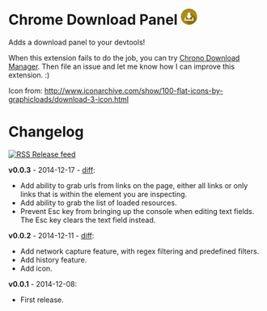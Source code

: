 # Chrome Download Panel ![](download-panel/img/icon32.png)

Adds a download panel to your devtools!

When this extension fails to do the job, you can try [Chrono Download Manager](https://chrome.google.com/webstore/detail/chrono-download-manager/mciiogijehkdemklbdcbfkefimifhecn). Then file an issue and let me know how I can improve this extension. :)

Icon from: http://www.iconarchive.com/show/100-flat-icons-by-graphicloads/download-3-icon.html


# Changelog

[![RSS](https://stefansundin.github.io/img/feed.png) Release feed](https://github.com/stefansundin/chrome-download-panel/releases.atom)

**v0.0.3** - 2014-12-17 - [diff](https://github.com/stefansundin/chrome-download-panel/compare/v0.0.2...v0.0.3):
- Add ability to grab urls from links on the page, either all links or only links that is within the element you are inspecting.
- Add ability to grab the list of loaded resources.
- Prevent Esc key from bringing up the console when editing text fields. The Esc key clears the text field instead.

**v0.0.2** - 2014-12-11 - [diff](https://github.com/stefansundin/chrome-download-panel/compare/v0.0.1...v0.0.2):
- Add network capture feature, with regex filtering and predefined filters.
- Add history feature.
- Add icon.

**v0.0.1** - 2014-12-08:
- First release.

